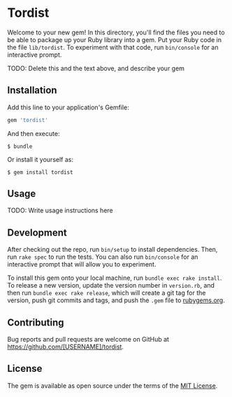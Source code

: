 # Tordist

Welcome to your new gem! In this directory, you'll find the files you need to be able to package up your Ruby library into a gem. Put your Ruby code in the file `lib/tordist`. To experiment with that code, run `bin/console` for an interactive prompt.

TODO: Delete this and the text above, and describe your gem

## Installation

Add this line to your application's Gemfile:

```ruby
gem 'tordist'
```

And then execute:

    $ bundle

Or install it yourself as:

    $ gem install tordist

## Usage

TODO: Write usage instructions here

## Development

After checking out the repo, run `bin/setup` to install dependencies. Then, run `rake spec` to run the tests. You can also run `bin/console` for an interactive prompt that will allow you to experiment.

To install this gem onto your local machine, run `bundle exec rake install`. To release a new version, update the version number in `version.rb`, and then run `bundle exec rake release`, which will create a git tag for the version, push git commits and tags, and push the `.gem` file to [rubygems.org](https://rubygems.org).

## Contributing

Bug reports and pull requests are welcome on GitHub at https://github.com/[USERNAME]/tordist.

## License

The gem is available as open source under the terms of the [MIT License](https://opensource.org/licenses/MIT).
